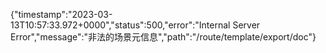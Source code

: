 {"timestamp":"2023-03-13T10:57:33.972+0000","status":500,"error":"Internal Server Error","message":"非法的场景元信息","path":"/route/template/export/doc"}